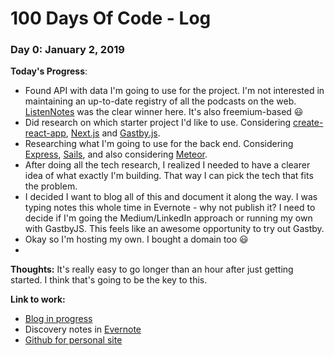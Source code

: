 # 100 Days Of Code - Log

### Day 0: January 2, 2019

**Today's Progress**:

- Found API with data I'm going to use for the project. I'm not interested in maintaining an up-to-date registry of all the podcasts on the web. [ListenNotes](https://market.mashape.com/listennotes/listennotes) was the clear winner here. It's also freemium-based :smiley:
- Did research on which starter project I'd like to use. Considering [create-react-app](https://github.com/facebook/create-react-app), [Next.js](https://nextjs.org/) and [Gastby.js](https://www.gatsbyjs.org/).
- Researching what I'm going to use for the back end. Considering [Express](https://expressjs.com/), [Sails](https://sailsjs.com/), and also considering [Meteor](https://www.meteor.com/).
- After doing all the tech research, I realized I needed to have a clearer idea of what exactly I'm building. That way I can pick the tech that fits the problem.
- I decided I want to blog all of this and document it along the way. I was typing notes this whole time in Evernote - why not publish it? I need to decide if I'm going the Medium/LinkedIn approach or running my own with GastbyJS. This feels like an awesome opportunity to try out Gastby.
- Okay so I'm hosting my own. I bought a domain too :smiley:
-

**Thoughts:**
It's really easy to go longer than an hour after just getting started. I think that's going to be the key to this.

**Link to work:**

- [Blog in progress](http://personalsite-20190102214741-hostingbucket.s3-website-us-east-1.amazonaws.com/)
- Discovery notes in [Evernote](https://www.evernote.com/l/AFAIbf5zx2NBkoOXXTEy6U5zzZdz8XHBlNw)
- [Github for personal site](https://github.com/dbredvick/personal-site)
